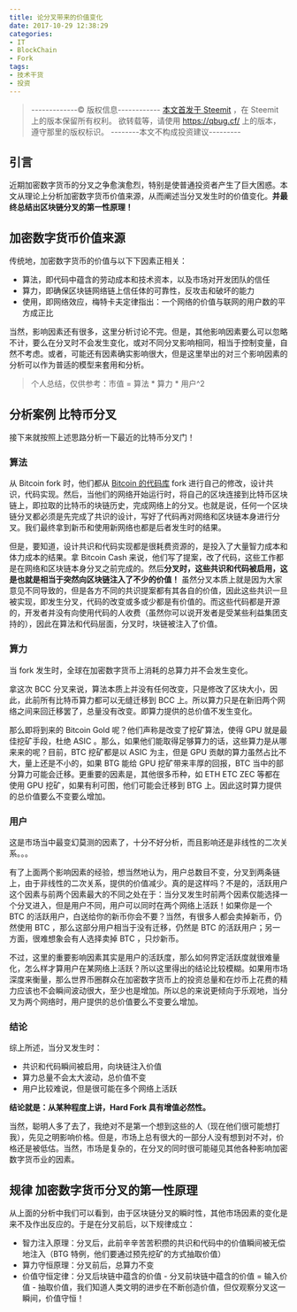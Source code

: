 ```yaml
---
title: 论分叉带来的价值变化
date: 2017-10-29 12:38:29
categories:
- IT
- BlockChain
- Fork
tags:
- 技术干货
- 投资
---
```


> -------------© 版权信息------------
> [本文首发于 Steemit](https://steemit.com/cn/@quantum-bug/on-the-value-change-of-fork) ，在 Steemit 上的版本保留所有权利。
> 欲转载等，请使用 https://qbug.cf/ 上的版本，遵守那里的版权标识。
> --------本文不构成投资建议---------

## 引言

近期加密数字货币的分叉之争愈演愈烈，特别是使普通投资者产生了巨大困惑。本文从理论上分析加密数字货币价值来源，从而阐述当分叉发生时的价值变化。**并最终总结出区块链分叉的第一性原理！**

## 加密数字货币价值来源

传统地，加密数字货币的价值与以下下因素正相关：

* 算法，即代码中蕴含的劳动成本和技术资本，以及市场对开发团队的信任
* 算力，即确保区块链网络链上信任体的可靠性，反攻击和破坏的能力
* 使用，即网络效应，梅特卡夫定律指出：一个网络的价值与联网的用户数的平方成正比

当然，影响因素还有很多，这里分析讨论不完。但是，其他影响因素要么可以忽略不计，要么在分叉时不会发生变化，或对不同分叉影响相同，相当于控制变量，自然不考虑。或者，可能还有因素确实影响很大，但是这里举出的对三个影响因素的分析可以作为普适的模型来套用和分析。

> 个人总结，仅供参考：市值 = 算法 * 算力 * 用户^2

## 分析案例 比特币分叉

接下来就按照上述思路分析一下最近的比特币分叉门！

### 算法

从 Bitcoin fork 时，他们都从 [Bitcoin 的代码库](https://github.com/bitcoin/bitcoin) fork 进行自己的修改，设计共识，代码实现。然后，当他们的网络开始运行时，将自己的区块连接到比特币区块链上，即拉取的比特币的块链历史，完成网络上的分叉。也就是说，任何一个区块链分叉都必须是先完成了共识的设计，写好了代码再对网络和区块链本身进行分叉。我们最终拿到新币和使用新网络也都是后者发生时的结果。

但是，要知道，设计共识和代码实现都是很耗费资源的，是投入了大量智力成本和体力成本的结果。拿 Bitcoin Cash 来说，他们写了提案，改了代码，这些工作都是在网络和区块链本身分叉之前完成的。然后**分叉时，这些共识和代码被启用，这是也就是相当于突然向区块链注入了不少的价值！** 虽然分叉本质上就是因为大家意见不同导致的，但是各方不同的共识提案都有其各自的价值，因此这些共识一旦被实现，即发生分叉，代码的改变或多或少都是有价值的。而这些代码都是开源的，开发者并没有向使用代码的人收费（虽然你可以说开发者是受某些利益集团支持的），因此在算法和代码层面，分叉时，块链被注入了价值。

### 算力

当 fork 发生时，全球在加密数字货币上消耗的总算力并不会发生变化。

拿这次 BCC 分叉来说，算法本质上并没有任何改变，只是修改了区块大小，因此，此前所有比特币算力都可以无缝迁移到 BCC 上。所以算力只是在新旧两个网络之间来回迁移罢了，总量没有改变。即算力提供的总价值不发生变化。

那么即将到来的 Bitcoin Gold 呢？他们声称是改变了挖矿算法，使得 GPU 就是最佳挖矿手段，杜绝 ASIC 。那么，如果他们能取得足够算力的话，这些算力是从哪来来的呢？目前，BTC 挖矿都是以 ASIC 为主，但是 GPU 贡献的算力虽然占比不大，量上还是不小的，如果 BTG 能给 GPU 挖矿带来丰厚的回报，BTC 当中的部分算力可能会迁移。更重要的因素是，其他很多币种，如 ETH ETC ZEC 等都在使用 GPU 挖矿，如果有利可图，他们可能会迁移到 BTG 上。因此这时算力提供的总价值要么不变要么增加。

### 用户

这是市场当中最变幻莫测的因素了，十分不好分析，而且影响还是非线性的二次关系。。。

有了上面两个影响因素的经验，想当然地认为，用户总数目不变，分叉到两条链上，由于非线性的二次关系，提供的价值减少。真的是这样吗？不是的，活跃用户这个因素与前两个因素最大的不同之处在于：当分叉发生时前两个因素仅能选择一个分叉进入，但是用户不同，用户可以同时在两个网络上活跃！如果你是一个 BTC 的活跃用户，白送给你的新币你会不要？当然，有很多人都会卖掉新币，仍然使用 BTC ，那么这部分用户相当于没有迁移，仍然是 BTC 的活跃用户；另一方面，很难想象会有人选择卖掉 BTC ，只炒新币。

不过，这里的重要影响因素其实是用户的活跃度，那么如何界定活跃度就很难量化，怎么样才算用户在某网络上活跃？所以这里得出的结论比较模糊。如果用市场深度来衡量，那么世界币圈群众在加密数字货币上的投资总量和在炒币上花费的精力应该也不会瞬间波动很大，至少也是增加。所以总的来说更倾向于乐观地，当分叉为两个网络时，用户提供的总价值要么不变要么增加。

### 结论

综上所述，当分叉发生时：

* 共识和代码瞬间被启用，向块链注入价值
* 算力总量不会太大波动，总价值不变
* 用户比较难说，但是很可能在多个网络上活跃

**结论就是：从某种程度上讲，Hard Fork 具有增值必然性。**

当然，聪明人多了去了，我绝对不是第一个想到这些的人（现在他们很可能想打我），先见之明影响价格。但是，市场上总有很大的一部分人没有想到对不对，价格还是被低估。当然，市场是复杂的，在分叉的同时很可能碰见其他各种影响加密数字货币业的因素。

## 规律 加密数字货币分叉的第一性原理

从上面的分析中我们可以看到，由于区块链分叉的瞬时性，其他市场因素的变化是来不及作出反应的。于是在分叉前后，以下规律成立：

* 智力注入原理：分叉后，此前辛辛苦苦积攒的共识和代码中的价值瞬间被无偿地注入（BTG 特例，他们要通过预先挖矿的方式抽取价值）
* 算力守恒原理：分叉前后，总算力不变
* 价值守恒定律：分叉后块链中蕴含的价值 - 分叉前块链中蕴含的价值 = 输入价值 - 抽取价值，我们知道人类文明的进步在不断创造价值，但仅观察分叉这一瞬间，价值守恒！
